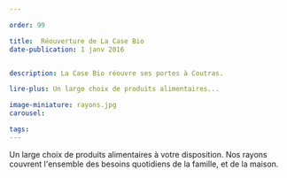 ```yaml
---

order: 99

title:  Réouverture de La Case Bio
date-publication: 1 janv 2016


description: La Case Bio réouvre ses portes à Coutras.

lire-plus: Un large choix de produits alimentaires...

image-miniature: rayons.jpg
carousel: 

tags: 
---
```


<!--fin-excerpt-->
<!-- ******************************** -->
<!-- **** début contenu détaillé **** -->

Un large choix de produits alimentaires à votre disposition.
Nos rayons couvrent l'ensemble des besoins quotidiens de la famille, et de la maison.

<!-- **** fin contenu détaillé **** -->
<!-- ****************************** -->



